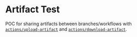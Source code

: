 # Artifact Test

POC for sharing artifacts between branches/workflows with [`actions/upload-artifact`](https://github.com/actions/upload-artifact) and [`actions/download-artifact`](https://github.com/actions/download-artifact).
